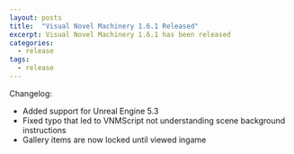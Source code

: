 ```yaml
---
layout: posts
title:  "Visual Novel Machinery 1.6.1 Released"
excerpt: Visual Novel Machinery 1.6.1 has been released
categories:
  - release
tags:
  - release
---
```


Changelog:

- Added support for Unreal Engine 5.3
- Fixed typo that led to VNMScript not understanding scene background instructions
- Gallery items are now locked until viewed ingame